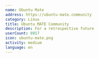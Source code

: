 ```yaml
---
name: Ubuntu Mate
address: https://ubuntu-mate.community
category: Linux
title: Ubuntu MATE Community
description: For a retrospective future
userCount: 8917
icon: ubuntu-mate.png
activity: medium
language: en
---
```

